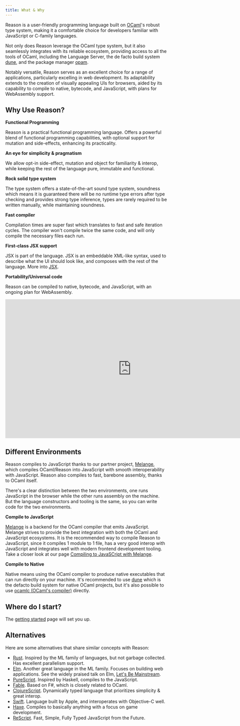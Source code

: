 ```yaml
---
title: What & Why
---
```


Reason is a user-friendly programming language built on [OCaml](http://ocaml.org)'s robust type system, making it a comfortable choice for developers familiar with JavaScript or C-family languages.

Not only does Reason leverage the OCaml type system, but it also seamlessly integrates with its reliable ecosystem, providing access to all the tools of OCaml, including the Language Server, the de facto build system [dune](https://dune.build), and the package manager [opam](https://opam.ocaml.org).

Notably versatile, Reason serves as an excellent choice for a range of applications, particularly excelling in web development. Its adaptability extends to the creation of visually appealing UIs for browsers, aided by its capability to compile to native, bytecode, and JavaScript, with plans for WebAssembly support.

## Why Use Reason?

**Functional Programming**

Reason is a practical functional programming language. Offers a powerful blend of functional programming capabilities, with optional support for mutation and side-effects, enhancing its practicality.

**An eye for simplicity & pragmatism**

We allow opt-in side-effect, mutation and object for familiarity & interop, while keeping the rest of the language pure, immutable and functional.

**Rock solid type system**

The type system offers a state-of-the-art sound type system, soundness  which means it is guaranteed there will be no runtime type errors after type checking and provides strong type inference, types are rarely required to be written manually, while maintaining soundness.

**Fast compiler**

Compilation times are super fast which translates to fast and safe iteration cycles. The compiler won't compile twice the same code, and will only compile the necessary files each run.

**First-class JSX support**

JSX is part of the language. JSX is an embeddable XML-like syntax, used to describe what the UI should look like, and composes with the rest of the language. More into [JSX](jsx.md).

**Portability/Universal code**

Reason can be compiled to native, bytecode, and JavaScript, with an ongoing plan for WebAssembly.

<iframe
  width="784"
  height="432"
  src="https://www.youtube.com/embed/5fG_lyNuEAw?si=HPFaMIMIX0Krn2wK"
  title="Jordan Walke - Keynote ReasonConf US 2019"
  frameborder="0" allow="accelerometer; autoplay; clipboard-write; encrypted-media; gyroscope; picture-in-picture; web-share"
  allowfullscreen>
</iframe>

## Different Environments

Reason compiles to JavaScript thanks to our partner project, [Melange](compiling-to-js-with-melange.md), which compiles OCaml/Reason into JavaScript with smooth interoperability with JavaScript. Reason also compiles to fast, barebone assembly, thanks to OCaml itself.

There's a clear distinction between the two environments, one runs JavaScript in the browser while the other runs assembly on the machine. But the language constructors and tooling is the same, so you can write code for the two environments.

**Compile to JavaScript**

[Melange](compiling-to-js-with-melange.md) is a backend for the OCaml compiler that emits JavaScript. Melange strives to provide the best integration with both the OCaml and JavaScript ecosystems. It is the recommended way to compile Reason to JavaScript, since it compiles 1 module to 1 file, has a very good interop with JavaScript and integrates well with modern frontend development tooling. Take a closer look at our page [Compiling to JavaSCript with Melange](compiling-to-js-with-melange.md).

**Compile to Native**

Native means using the OCaml compiler to produce native executables that can run directly on your machine. It's recommended to use [dune](https://dune.build) which is the defacto build system for native OCaml projects, but it's also possible to use [ocamlc (OCaml's compiler)](https://ocaml.org/docs/compiling-ocaml-projects) directly.

## Where do I start?

The [getting started](getting-started.md) page will set you up.

## Alternatives

Here are some alternatives that share similar concepts with Reason:

- [Rust](http://rust-lang.org). Inspired by the ML family of languages, but not garbage collected. Has excellent parallelism support.
- [Elm](http://elm-lang.org). Another great language in the ML family. Focuses on building web applications. See the widely praised talk on Elm, [Let's Be Mainstream](https://www.youtube.com/watch?v=oYk8CKH7OhE).
- [PureScript](http://www.purescript.org). Inspired by Haskell, compiles to the JavaScript.
- [Fable](http://fable.io/). Based on F#, which is closely related to OCaml.
- [ClojureScript](https://clojurescript.org). Dynamically typed language that prioritizes simplicity & great interop.
- [Swift](https://www.apple.com/swift/). Language built by Apple, and interoperates with Objective-C well.
- [Haxe](https://haxe.org). Compiles to basically anything with a focus on game development.
- [ReScript](rescript-lang.org). Fast, Simple, Fully Typed JavaScript from the Future.
